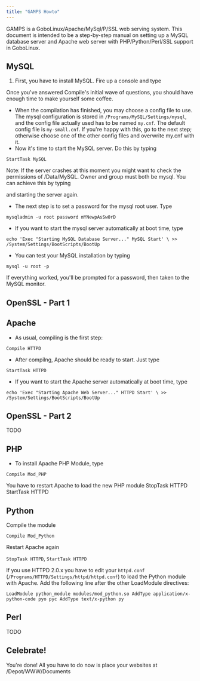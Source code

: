 ```yaml
---
title: "GAMPS Howto"
---
```


GAMPS is a GoboLinux/Apache/MySql/P/SSL web serving system. This document is intended to be a step-by-step manual on setting up a MySQL database server and Apache web server with PHP/Python/Perl/SSL support in GoboLinux.

## MySQL
1. First, you have to install MySQL. Fire up a console and type


Once you've answered Compile's initial wave of questions, you should have enough time to make yourself some coffee. 

- When the compilation has finished, you may choose a config file to use.
The mysql configuration is stored in `/Programs/MySQL/Settings/mysql`, and the config file actually used has to be named `my.cnf`. The default config file is `my-small.cnf`. If you're happy with this, go to the next step; otherwise choose one of the other config files and overwrite my.cnf with it. 
- Now it's time to start the MySQL server. Do this by typing 
```fish
StartTask MySQL
```

Note:
If the server crashes at this moment you might want to check the permissions of /Data/MySQL. Owner and group must both be mysql. You can achieve this by typing


and starting the server again. 
- The next step is to set a password for the mysql root user. Type
```fish
mysqladmin -u root password mYNewpAsSw0rD
```


- If you want to start the mysql server automatically at boot time, type 

```fish
echo 'Exec "Starting MySQL Database Server..." MySQL Start' \ >> /System/Settings/BootScripts/BootUp
```

- You can test your MySQL installation by typing

```fish
mysql -u root -p
```

If everything worked, you'll be prompted for a password, then taken to the MySQL monitor.

## OpenSSL - Part 1

## Apache 
- As usual, compiling is the first step:
```fish
Compile HTTPD
```

- After compilng, Apache should be ready to start. Just type
```fish
StartTask HTTPD
```

- If you want to start the Apache server automatically at boot time, type
```fish
echo 'Exec "Starting Apache Web Server..." HTTPD Start' \ >> /System/Settings/BootScripts/BootUp
```

## OpenSSL - Part 2

TODO

## PHP

- To install Apache PHP Module, type
```fish
Compile Mod_PHP
```

You have to restart Apache to load the new PHP module
StopTask HTTPD StartTask HTTPD

## Python
Compile the module
```fish
Compile Mod_Python
```

Restart Apache again

`StopTask HTTPD`, `StartTask HTTPD`

If you use HTTPD 2.0.x you have to edit your `httpd.conf` (`/Programs/HTTPD/Settings/httpd/httpd.conf`) to load the Python module with Apache. Add the following line after the other LoadModule directives:

```fish
LoadModule python_module modules/mod_python.so AddType application/x-python-code pyo pyc AddType text/x-python py
```

## Perl
TODO

## Celebrate!
You're done! All you have to do now is place your websites at /Depot/WWW/Documents